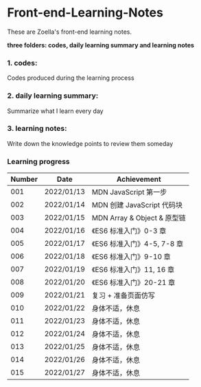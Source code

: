 # Front-end-Learning-Notes

These are Zoella's front-end learning notes.

**three folders: codes, daily learning summary and learning notes**

### 1. codes: 

Codes produced during the learning process

### 2. daily learning summary:

Summarize what I learn every day

### 3. learning notes:

Write down the knowledge points to review them someday



### Learning progress

| Number | Date       | Achievement                 |
| ------ | ---------- | --------------------------- |
| 001    | 2022/01/13 | MDN JavaScript 第一步       |
| 002    | 2022/01/14 | MDN 创建 JavaScript 代码块  |
| 003    | 2022/01/15 | MDN Array & Object & 原型链 |
| 004    | 2022/01/16 | 《ES6 标准入门》0-3 章      |
| 005    | 2022/01/17 | 《ES6 标准入门》4-5, 7-8 章 |
| 006    | 2022/01/18 | 《ES6 标准入门》9-10 章     |
| 007    | 2022/01/19 | 《ES6 标准入门》11, 16 章   |
| 008    | 2022/01/20 | 《ES6 标准入门》20-21 章  |
| 009    | 2022/01/21 | 复习 + 准备页面仿写  |
| 010    | 2022/01/22 | 身体不适，休息  |
| 011    | 2022/01/23 | 身体不适，休息  |
| 012    | 2022/01/24 | 身体不适，休息  |
| 013    | 2022/01/25 | 身体不适，休息  |
| 014    | 2022/01/26 | 身体不适，休息  |
| 015    | 2022/01/27 | 身体不适，休息  |

